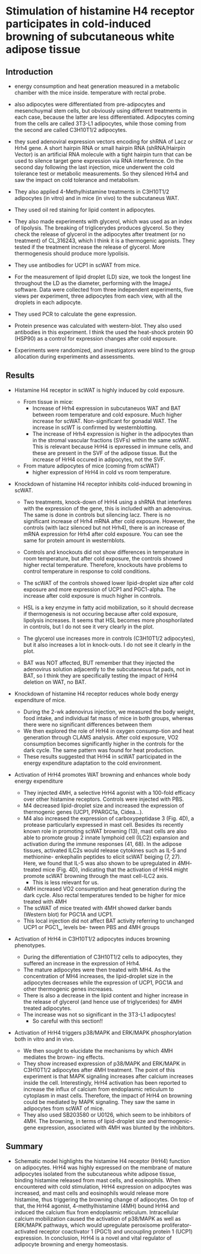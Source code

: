 # Stimulation of histamine H4 receptor participates in cold-induced browning of subcutaneous white adipose tissue


## Introduction

- energy consumption and heat generation measured in a metabolic chamber with the mice inside. temperature with rectal probe.

- also adipocytes were differentiated from pre-adipocytes and mesenchuymal stem cells, but obviously using different treatments in each case, because the latter are less differentiated. Adipocytes coming from the cells are called 3T3-L1 adipocytes, while those coming from the second are called C3H10T1/2 adipocytes.

- they sued adenoviral expression vectors encoding for shRNA of Lacz or Hrh4 gene. A short hairpin RNA or small hairpin RNA (shRNA/Hairpin Vector) is an artificial RNA molecule with a tight hairpin turn that can be used to silence target gene expression via RNA interference. On the second day following
the last injection, mice underwent the cold tolerance test or metabolic measurements. So they silenced Hrh4 and saw the impact on cold tolerance and metabolism.

- They also applied 4-Methylhistamine treatments in C3H10T1/2 adipocytes (in vitro) and in mice (in vivo) to the subcutaneus WAT.

- They used oil red staining for lipid content in adipocytes.

- They also made experiments with glycerol, which was used as an index of lipolysis. The breaking of triglicerydes produces glycerol. So they check the release of glycerol in the adipocytes after treatment (or no treatment) of CL,316243, which I think it is a thermogenic agonists. They tested if the treatment increase the release of glycerol. More thermogenesis should produce more lypolisis.

- They use antibodies for UCP1 in scWAT from mice.

- For the measurement of lipid droplet (LD) size, we took the longest line throughout the LD as the diameter, performing with the ImageJ software. Data were collected from three independent experiments, five views per experiment, three adipocytes from each view, with all the droplets in each adipocyte.

- They used PCR to calculate the gene expression.

- Protein presence was calculated with western-blot. They also used antibodies in this experiment. I think the used the heat-shock protein 90 (HSP90) as a control for expression changes after cold exposure.

- Experiments were randomized, and investigators were blind to the group allocation during experiments and assessments.


## Results

- Histamine H4 receptor in scWAT is highly induced by cold exposure.
	- From tissue in mice:
		- Increase of Hrh4 expression in subcutaneuos WAT and BAT between room temperature and cold exposure. Much higher increase for scWAT. Non-significant for gonadal WAT. The increase in scWT is confirmed by westernblotting.
		- The increase of Hrh4 expression is higher in the adipocytes than in the stromal vascular fractions (SVFs) within the same scWAT. This is relevant because HrH4 is epxressed in immune cells, and these are present in the SVF of the adipose tissue. But the increase of HrH4 occured in adipocytes, not the SVF.
	- From mature adipocytes of mice (coming from scWAT)
		- higher expression of HrH4 in cold vs room temperature.

- Knockdown of histamine H4 receptor inhibits cold-induced browning in scWAT.
	- Two treatments, knock-down of HrH4 using a shRNA that interferes with the expression of the gene, this is included with an adenovirus. The same is done in controls but silencing lacz. There is no significant increase of Hrh4 mRNA after cold exposure. However, the controls (with lacz silenced but not Hrh4), there is an increase of mRNA expression for Hrh4 after cold exposure. You can see the same for protein amount in westernblots.

	- Controls and knockouts did not show differences in temperature in room temperature, but after cold exposure, the controls showed higher rectal temperature. Therefore, knockouts have problems to control temperature in response to cold conditions.

	- The scWAT of the controls showed lower lipid-droplet size after cold exposure and more expression of UCP1 and PGC1-alpha. The increase after cold exposure is much higher in controls.

	- HSL is a key enzyme in fatty acid mobilization, so it should decrease if thermogenesis is not occuring because after cold exposure, lipolysis increases. It seems that HSL becomes more phosphorilated in controls, but I do not see it very clearly in the plot.

	- The glycerol use increases more in controls (C3H10T1/2 adipocytes), but it also increases a lot in knock-outs. I do not see it clearly in the plot.

	- BAT was NOT affected, BUT remember that they injected the adenovirus solution adjacently to the subcutaneous fat pads, not in BAT, so I think they are specifically testing the impact of HrH4 deletion on WAT, no BAT.

- Knockdown of histamine H4 receptor reduces whole body energy expenditure of mice.
	- During the 2-wk adenovirus injection, we measured the body weight, food intake, and individual fat mass of mice in both groups, whereas there were no significant differences between them
	- We then explored the role of HrH4 in oxygen consump-tion and heat generation through CLAMS analysis. After cold exposure, VO2 consumption becomes significantly higher in the controls for the dark cycle. The same pattern was found for heat production.
	- These results suggested that HrH4 in scWAT participated in the energy expenditure adaptation to the cold environment.
- Activation of HrH4 promotes WAT browning and enhances whole body energy expenditure
	- They injected 4MH, a selective HrH4 agonist with a 100-fold efficacy over other histamine receptors. Controls were injected with PBS.
	- M4 decreased lipid-droplet size and increased the expression of thermogenic genes (UCP1, PPARGC1a, Cidea...). 
	- M4 also increased the expression of carboxypeptidase 3 (Fig. 4D), a protease particularly expressed in mast cell. Besides its recently known role in promoting scWAT browning (13), mast cells are also able to promote group 2 innate lymphoid cell (ILC2) expansion and activation during the immune responses (41, 68). In the adipose tissues, activated ILC2s would release cytokines such as IL-5 and methionine- enkephalin peptides to elicit scWAT beiging (7, 27). Here, we found that IL-5 was also shown to be upregulated in 4MH- treated mice (Fig. 4D), indicating that the activation of HrH4 might promote scWAT browning through the mast cell-ILC2 axis.
		- This is less relevant for us.
	- 4MH increased VO2 consumption and heat generation during the dark cycle. Also rectal temperatures tended to be higher for mice treated with 4MH
	- The scWAT of mice treated with 4MH showed darker bands (Western blot) for PGC1A and UCP1.
	- This local injection did not affect BAT activity referring to unchanged UCP1 or PGC1␣ levels be- tween PBS and 4MH groups
- Activation of HrH4 in C3H10T1/2 adipocytes induces browning phenotypes.
	- During the differentiation of C3H10T1/2 cells to adipocytes, they suffered an increase in the expression of Hrh4. 
	- The mature adipocytes were then treated with MH4. As the concentration of MH4 increases, the lipid-droplet size in the adipocytes decreases while the expression of UCP1, PGC1A and other thermogenic genes increases. 
	- There is also a decrease in the lipid content and higher increase in the release of glycerol (and hence use of triglycerides) for 4MH treated adipocytes.
	- The increase was not so significant in the 3T3-L1 adipocytes!
		- So careful with this section!!

- Activation of HrH4 triggers p38/MAPK and ERK/MAPK phosphorylation both in vitro and in vivo.
	- We then sought to elucidate the mechanisms by which 4MH mediates the brown- ing effects.
	- They show increased expression of p38/MAPK and ERK/MAPK in C3H10T1/2 adipocytes after 4MH treatment. The point of this experiment is that MAPK signaling increases after calcium increases inside the cell. Interestingly, HrH4 activation has been reported to increase the influx of calcium from endoplasmic reticulum to cytoplasm in mast cells. Therefore, the impact of HrH4 on browning could be mediated by MAPK signaling. They saw the same in adipocytes from scWAT of mice.
	- They also used SB203580 or U0126, which seem to be inhibitors of 4MH. The browning, in terms of lipid-droplet size and thermogenic-gene expression, associated with 4MH was blunted by the inhibitors.

## Summary

- Schematic model highlights the histamine H4 receptor (HrH4) function on adipocytes. HrH4 was highly expressed on the membrane of mature adipocytes isolated from the subcutaneous white adipose tissue, binding histamine released from mast cells, and eosinophils. When encountered with cold stimulation, HrH4 expression on adipocytes was increased, and mast cells and eosinophils would release more histamine, thus triggering the browning change of adipocytes. On top of that, the HrH4 agonist, 4-methylhistamine (4MH) bound HrH4 and induced the calcium flux from endoplasmic reticulum. Intracellular calcium mobilization caused the activation of p38/MAPK as well as ERK/MAPK pathways, which would upregulate peroxisome proliferator-activated receptor coactivator 1 (PGC1) and uncoupling protein 1 (UCP1) expression. In conclusion, HrH4 is a novel and vital regulator of adipocyte browning and energy homeostasis.